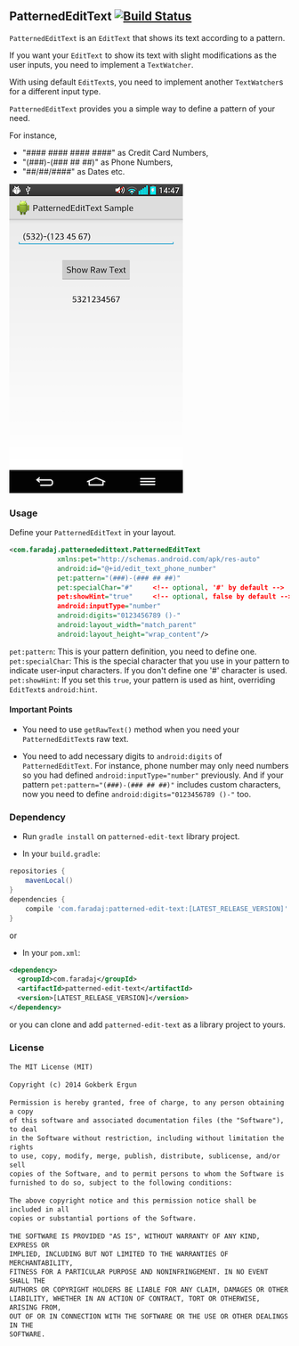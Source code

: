 ## PatternedEditText [![Build Status](https://travis-ci.org/faradaj/PatternedEditText.svg?branch=master)](https://travis-ci.org/faradaj/PatternedEditText.svg)

`PatternedEditText` is an `EditText` that shows its text according to a pattern.

If you want your `EditText` to show its text with slight modifications as the user inputs, you need to implement a `TextWatcher`.

With using default `EditText`s, you need to implement another `TextWatcher`s for a different input type.

`PatternedEditText` provides you a simple way to define a pattern of your need.

For instance,
- "#### #### #### ####" as Credit Card Numbers,
- "(###)-(### ## ##)" as Phone Numbers,
- "##/##/####" as Dates etc.

![](images/patterned-edit-text-sample.png)

### Usage

Define your `PatternedEditText` in your layout.

```xml
<com.faradaj.patternededittext.PatternedEditText
            xmlns:pet="http://schemas.android.com/apk/res-auto"
            android:id="@+id/edit_text_phone_number"
            pet:pattern="(###)-(### ## ##)"
            pet:specialChar="#"     <!-- optional, '#' by default -->
            pet:showHint="true"     <!-- optional, false by default -->
            android:inputType="number"
            android:digits="0123456789 ()-"
            android:layout_width="match_parent"
            android:layout_height="wrap_content"/>
```

`pet:pattern`:      This is your pattern definition, you need to define one.
`pet:specialChar`:  This is the special character that you use in your pattern to indicate user-input characters.
                    If you don't define one '#' character is used.
`pet:showHint`:     If you set this `true`, your pattern is used as hint, overriding `EditText`s `android:hint`.

#### Important Points

- You need to use `getRawText()` method when you need your `PatternedEditText`s raw text.

- You need to add necessary digits to `android:digits` of `PatternedEditText`.
    For instance, phone number may only need numbers so you had defined `android:inputType="number"` previously.
    And if your pattern `pet:pattern="(###)-(### ## ##)"` includes custom characters, now you need to define `android:digits="0123456789 ()-"` too.

### Dependency

- Run `gradle install` on `patterned-edit-text` library project.

- In your `build.gradle`:
```groovy
repositories {
    mavenLocal()
}
dependencies {
    compile 'com.faradaj:patterned-edit-text:[LATEST_RELEASE_VERSION]'
}
```

or

- In your `pom.xml`:
```xml
<dependency>
  <groupId>com.faradaj</groupId>
  <artifactId>patterned-edit-text</artifactId>
  <version>[LATEST_RELEASE_VERSION]</version>
</dependency>
```

or you can clone and add `patterned-edit-text` as a library project to yours.

### License

    The MIT License (MIT)
    
    Copyright (c) 2014 Gokberk Ergun
    
    Permission is hereby granted, free of charge, to any person obtaining a copy
    of this software and associated documentation files (the "Software"), to deal
    in the Software without restriction, including without limitation the rights
    to use, copy, modify, merge, publish, distribute, sublicense, and/or sell
    copies of the Software, and to permit persons to whom the Software is
    furnished to do so, subject to the following conditions:
    
    The above copyright notice and this permission notice shall be included in all
    copies or substantial portions of the Software.
    
    THE SOFTWARE IS PROVIDED "AS IS", WITHOUT WARRANTY OF ANY KIND, EXPRESS OR
    IMPLIED, INCLUDING BUT NOT LIMITED TO THE WARRANTIES OF MERCHANTABILITY,
    FITNESS FOR A PARTICULAR PURPOSE AND NONINFRINGEMENT. IN NO EVENT SHALL THE
    AUTHORS OR COPYRIGHT HOLDERS BE LIABLE FOR ANY CLAIM, DAMAGES OR OTHER
    LIABILITY, WHETHER IN AN ACTION OF CONTRACT, TORT OR OTHERWISE, ARISING FROM,
    OUT OF OR IN CONNECTION WITH THE SOFTWARE OR THE USE OR OTHER DEALINGS IN THE
    SOFTWARE.
